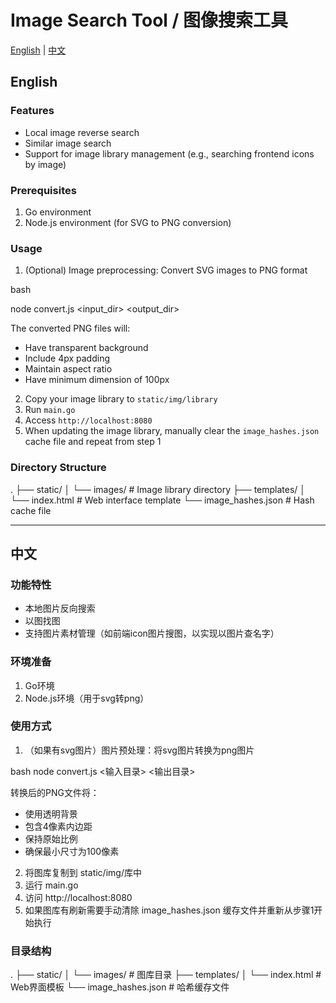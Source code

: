 # Image Search Tool / 图像搜索工具

[English](#english) | [中文](#中文)

## English

### Features
- Local image reverse search
- Similar image search
- Support for image library management (e.g., searching frontend icons by image)

### Prerequisites
1. Go environment
2. Node.js environment (for SVG to PNG conversion)

### Usage
1. (Optional) Image preprocessing: Convert SVG images to PNG format

bash

node convert.js <input_dir> <output_dir>


The converted PNG files will:
- Have transparent background
- Include 4px padding
- Maintain aspect ratio
- Have minimum dimension of 100px

2. Copy your image library to `static/img/library`
3. Run `main.go`
4. Access `http://localhost:8080`
5. When updating the image library, manually clear the `image_hashes.json` cache file and repeat from step 1

### Directory Structure
.
├── static/
│ └── images/ # Image library directory
├── templates/
│ └── index.html # Web interface template
└── image_hashes.json # Hash cache file

---

## 中文

### 功能特性
- 本地图片反向搜索
- 以图找图
- 支持图片素材管理（如前端icon图片搜图，以实现以图片查名字）

### 环境准备
1. Go环境
2. Node.js环境（用于svg转png）

### 使用方式
1. （如果有svg图片）图片预处理：将svg图片转换为png图片

bash
node convert.js <输入目录> <输出目录>

转换后的PNG文件将：
- 使用透明背景
- 包含4像素内边距
- 保持原始比例
- 确保最小尺寸为100像素

2. 将图库复制到 static/img/库中
3. 运行 main.go
4. 访问 http://localhost:8080
5. 如果图库有刷新需要手动清除 image_hashes.json 缓存文件并重新从步骤1开始执行

### 目录结构
.
├── static/
│ └── images/ # 图库目录
├── templates/
│ └── index.html # Web界面模板
└── image_hashes.json # 哈希缓存文件